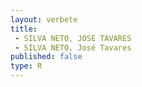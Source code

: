 ```yaml
---
layout: verbete
title:
 - SILVA NETO, JOSE TAVARES
 - SILVA NETO, José Tavares
published: false
type: R
---
```


